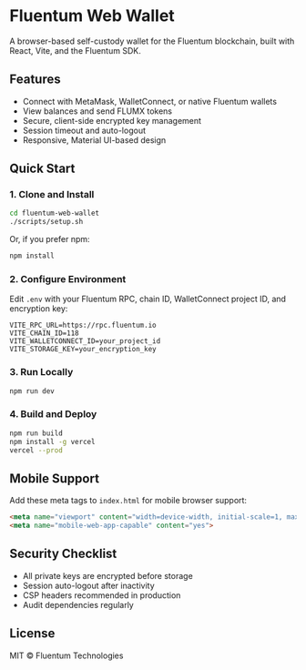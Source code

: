 # Fluentum Web Wallet

A browser-based self-custody wallet for the Fluentum blockchain, built with React, Vite, and the Fluentum SDK.

## Features
- Connect with MetaMask, WalletConnect, or native Fluentum wallets
- View balances and send FLUMX tokens
- Secure, client-side encrypted key management
- Session timeout and auto-logout
- Responsive, Material UI-based design

## Quick Start

### 1. Clone and Install

```bash
cd fluentum-web-wallet
./scripts/setup.sh
```

Or, if you prefer npm:
```bash
npm install
```

### 2. Configure Environment

Edit `.env` with your Fluentum RPC, chain ID, WalletConnect project ID, and encryption key:

```
VITE_RPC_URL=https://rpc.fluentum.io
VITE_CHAIN_ID=118
VITE_WALLETCONNECT_ID=your_project_id
VITE_STORAGE_KEY=your_encryption_key
```

### 3. Run Locally

```bash
npm run dev
```

### 4. Build and Deploy

```bash
npm run build
npm install -g vercel
vercel --prod
```

## Mobile Support
Add these meta tags to `index.html` for mobile browser support:
```html
<meta name="viewport" content="width=device-width, initial-scale=1, maximum-scale=1" />
<meta name="mobile-web-app-capable" content="yes">
```

## Security Checklist
- All private keys are encrypted before storage
- Session auto-logout after inactivity
- CSP headers recommended in production
- Audit dependencies regularly

## License
MIT © Fluentum Technologies 